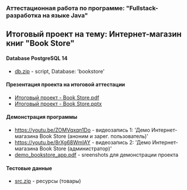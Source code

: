 ### Аттестационная работа по программе: "Fullstack-разработка на языке Java"

## Итоговый проект на тему: Интернет-магазин книг "Book Store"

#### Database PostgreSQL 14
* [db.zip](https://github.com/safrani23/book-store-draft/files/10202271/db.zip) - script, Database: 'bookstore'

#### Презентация проекта на итоговой аттестации
* [Итоговый проект - Book Store.pdf](https://github.com/safrani23/book-store-draft/files/10202553/-.Book.Store.pdf)<br>
* [Итоговый проект - Book Store.pptx](https://github.com/safrani23/book-store-draft/files/10202554/-.Book.Store.pptx)

#### Демонстрация программы

* https://youtu.be/ZOMVqxqn1Do - видеозапись 1: 'Демо Интернет-магазина Book Store (аноним и зарег. пользователь)'
* https://youtu.be/8rXg68WmIAY - видеозапись 2: 'Демо Интернет-магазина Book Store (администратор)'
* [demo_bookstore_app.pdf](https://github.com/safrani23/book-store-draft/files/10202993/demo_bookstore_app.pdf) - sreenshots для демонстрации проекта

#### Тестовые данные
* [src.zip](https://github.com/safrani23/book-store-draft/files/10202903/src.zip) - ресурсы (товары)
